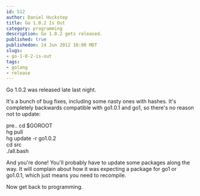 ```yaml
--- 
id: 512
author: Daniel Huckstep
title: Go 1.0.2 Is Out
category: programming
description: Go 1.0.2 gets released.
published: true
publishedon: 14 Jun 2012 10:00 MDT
slugs: 
- go-1-0-2-is-out
tags: 
- golang
- release
---
```

Go 1.0.2 was released late last night.

It's a bunch of bug fixes, including some nasty ones with hashes. It's
completely backwards compatible with go1.0.1 and go1, so there's no
reason not to update:

pre.. cd \$GOROOT\
hg pull\
hg update -r go1.0.2\
cd src\
./all.bash

And you're done! You'll probably have to update some packages along the
way. It will complain about how it was expecting a package for go1 or
go1.0.1, which just means you need to recompile.

Now get back to programming.
